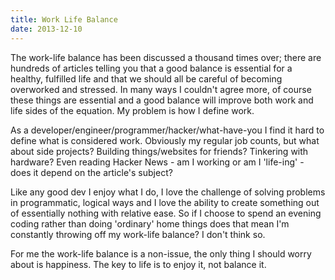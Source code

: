 ```yaml
---
title: Work Life Balance
date: 2013-12-10
---
```


The work-life balance has been discussed a thousand times over; there are hundreds of articles telling you that a good balance is essential for a healthy, fulfilled life and that we should all be careful of becoming overworked and stressed. In many ways I couldn't agree more, of course these things are essential and a good balance will improve both work and life sides of the equation. My problem is how I define work.

As a developer/engineer/programmer/hacker/what-have-you I find it hard to define what is considered work. Obviously my regular job counts, but what about side projects? Building things/websites for friends? Tinkering with hardware? Even reading Hacker News - am I working or am I 'life-ing' - does it depend on the article's subject?

Like any good dev I enjoy what I do, I love the challenge of solving problems in programmatic, logical ways and I love the ability to create something out of essentially nothing with relative ease. So if I choose to spend an evening coding rather than doing 'ordinary' home things does that mean I'm constantly throwing off my work-life balance? I don't think so.

For me the work-life balance is a non-issue, the only thing I should worry about is happiness. The key to life is to enjoy it, not balance it.

